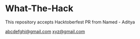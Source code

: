# What-The-Hack
This repository accepts Hacktoberfest PR from Named -  Aditya

abcdefghi@gmail.com
xyz@gmail.com
